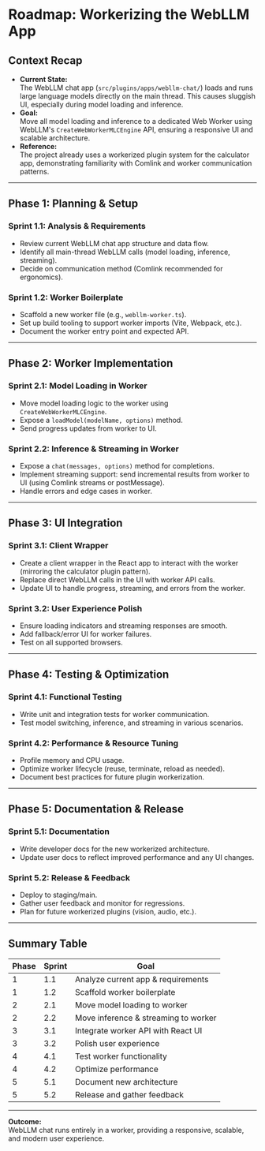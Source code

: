 # Roadmap: Workerizing the WebLLM App

## Context Recap

- **Current State:**  
  The WebLLM chat app (`src/plugins/apps/webllm-chat/`) loads and runs large language models directly on the main thread. This causes sluggish UI, especially during model loading and inference.
- **Goal:**  
  Move all model loading and inference to a dedicated Web Worker using WebLLM's `CreateWebWorkerMLCEngine` API, ensuring a responsive UI and scalable architecture.
- **Reference:**  
  The project already uses a workerized plugin system for the calculator app, demonstrating familiarity with Comlink and worker communication patterns.

---

## Phase 1: Planning & Setup

### Sprint 1.1: Analysis & Requirements
- Review current WebLLM chat app structure and data flow.
- Identify all main-thread WebLLM calls (model loading, inference, streaming).
- Decide on communication method (Comlink recommended for ergonomics).

### Sprint 1.2: Worker Boilerplate
- Scaffold a new worker file (e.g., `webllm-worker.ts`).
- Set up build tooling to support worker imports (Vite, Webpack, etc.).
- Document the worker entry point and expected API.

---

## Phase 2: Worker Implementation

### Sprint 2.1: Model Loading in Worker
- Move model loading logic to the worker using `CreateWebWorkerMLCEngine`.
- Expose a `loadModel(modelName, options)` method.
- Send progress updates from worker to UI.

### Sprint 2.2: Inference & Streaming in Worker
- Expose a `chat(messages, options)` method for completions.
- Implement streaming support: send incremental results from worker to UI (using Comlink streams or postMessage).
- Handle errors and edge cases in worker.

---

## Phase 3: UI Integration

### Sprint 3.1: Client Wrapper
- Create a client wrapper in the React app to interact with the worker (mirroring the calculator plugin pattern).
- Replace direct WebLLM calls in the UI with worker API calls.
- Update UI to handle progress, streaming, and errors from the worker.

### Sprint 3.2: User Experience Polish
- Ensure loading indicators and streaming responses are smooth.
- Add fallback/error UI for worker failures.
- Test on all supported browsers.

---

## Phase 4: Testing & Optimization

### Sprint 4.1: Functional Testing
- Write unit and integration tests for worker communication.
- Test model switching, inference, and streaming in various scenarios.

### Sprint 4.2: Performance & Resource Tuning
- Profile memory and CPU usage.
- Optimize worker lifecycle (reuse, terminate, reload as needed).
- Document best practices for future plugin workerization.

---

## Phase 5: Documentation & Release

### Sprint 5.1: Documentation
- Write developer docs for the new workerized architecture.
- Update user docs to reflect improved performance and any UI changes.

### Sprint 5.2: Release & Feedback
- Deploy to staging/main.
- Gather user feedback and monitor for regressions.
- Plan for future workerized plugins (vision, audio, etc.).

---

## Summary Table

| Phase | Sprint | Goal                                      |
|-------|--------|-------------------------------------------|
| 1     | 1.1    | Analyze current app & requirements        |
| 1     | 1.2    | Scaffold worker boilerplate               |
| 2     | 2.1    | Move model loading to worker              |
| 2     | 2.2    | Move inference & streaming to worker      |
| 3     | 3.1    | Integrate worker API with React UI        |
| 3     | 3.2    | Polish user experience                    |
| 4     | 4.1    | Test worker functionality                 |
| 4     | 4.2    | Optimize performance                      |
| 5     | 5.1    | Document new architecture                 |
| 5     | 5.2    | Release and gather feedback               |

---

**Outcome:**  
WebLLM chat runs entirely in a worker, providing a responsive, scalable, and modern user experience.